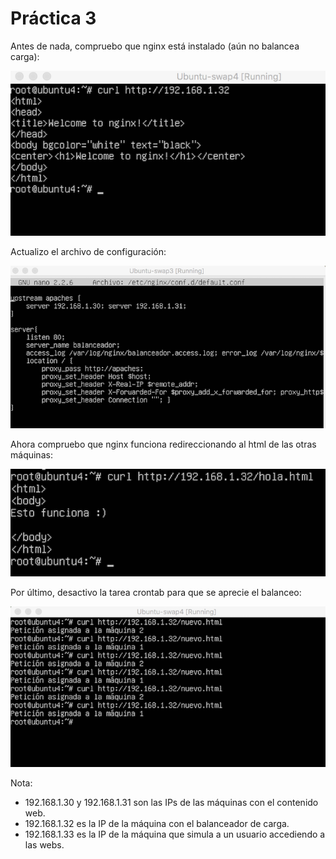 # Práctica 3


Antes de nada, compruebo que nginx está instalado (aún no balancea carga):

![img1](https://github.com/fjfernandez93/swap1516/blob/master/pract3/img/1_-_comprobar_que_nginx_funciona.png)

Actualizo el archivo de configuración:

![img2](https://github.com/fjfernandez93/swap1516/blob/master/pract3/img/2_-_conf_nginx.png)

Ahora compruebo que nginx funciona redireccionando al html de las otras máquinas:

![img3](https://github.com/fjfernandez93/swap1516/blob/master/pract3/img/3_-_nginx_redirecciona.png)

Por último, desactivo la tarea crontab para que se aprecie el balanceo:

![img4](https://github.com/fjfernandez93/swap1516/blob/master/pract3/img/4_-_funciona_balance.png)

Nota:

- 192.168.1.30 y 192.168.1.31 son las IPs de las máquinas con el contenido web.
- 192.168.1.32 es la IP de la máquina con el balanceador de carga.
- 192.168.1.33 es la IP de la máquina que simula a un usuario accediendo a las webs.
